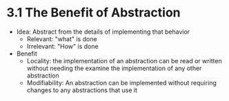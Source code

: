 3.1 The Benefit of Abstraction
==============================

- Idea: Abstract from the details of implementing that behavior
	- Relevant: "what" is done
	- Irrelevant: "How" is done
- Benefit
	- Locality: the implementation of an abstraction can be read or written without needing the examine the implementation of any other abstraction
	- Modifiability: An abstraction can be implemented without requiring changes to any abstractions that use it
	
	

	